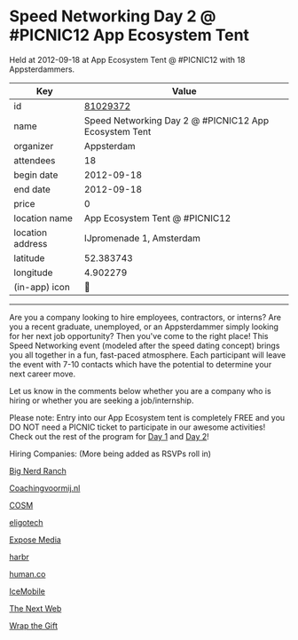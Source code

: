 # Speed Networking Day 2 @ #PICNIC12 App Ecosystem Tent
Held at 2012-09-18 at App Ecosystem Tent @ #PICNIC12 with 18 Appsterdammers.
        
|Key|Value
|---|---|
|id|[81029372](https://www.meetup.com/appsterdam/events/81029372/)|
|name|Speed Networking Day 2 @ #PICNIC12 App Ecosystem Tent|
|organizer|Appsterdam|
|attendees|18|
|begin date|2012-09-18|
|end date|2012-09-18|
|price|0|
|location name|App Ecosystem Tent @ #PICNIC12|
|location address|IJpromenade 1, Amsterdam|
|latitude|52.383743|
|longitude|4.902279|
|(in-app) icon|🧺|

---

Are you a company looking to hire employees, contractors, or interns? Are you a recent graduate, unemployed, or an Appsterdammer simply looking for her next job opportunity? Then you've come to the right place! This Speed Networking event (modeled after the speed dating concept) brings you all together in a fun, fast-paced atmosphere. Each participant will leave the event with 7-10 contacts which have the potential to determine your next career move.

Let us know in the comments below whether you are a company who is hiring or whether you are seeking a job/internship.

Please note: Entry into our App Ecosystem tent is completely FREE and you DO NOT need a PICNIC ticket to participate in our awesome activities! Check out the rest of the program for [Day 1](http://meetup.appsterdam.rs/events/81291222/) and [Day 2](http://meetup.appsterdam.rs/events/81291752/)!

Hiring Companies: (More being added as RSVPs roll in)

[Big Nerd Ranch](http://bignerdranch.com)<a href="http://Coachingvoormij.nl">

Coachingvoormij.nl

COSM

</a> <a href="http://www.eligotech.com/">eligotech

</a> <a href="http://favour.it">Expose Media

</a> <a href="http://harbr.org/">harbr

</a> <a href="http://www.human.co">human.co

IceMobile</a>

[The Next Web](http://thenextweb.com/)

[Wrap the Gift](http://www.wrapthegift.com)


